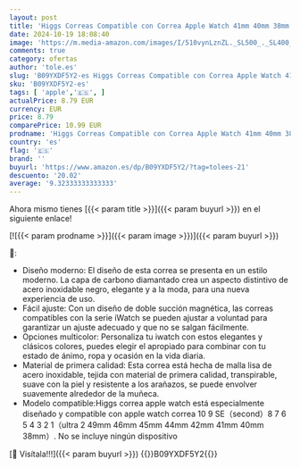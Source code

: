 ```yaml
---
layout: post
title: 'Higgs Correas Compatible con Correa Apple Watch 41mm 40mm 38mm Mujer Hombre Pulsera Doble Magnética Ajustable para iWatch Serie  42mm 10 9 8 7 SE/SE2 6 5 4 3 2 1 Bracelet Metalica Milanesa Luz Estelar'
date: 2024-10-19 18:08:40
image: 'https://m.media-amazon.com/images/I/510vynLznZL._SL500_._SL400_.jpg'
comments: true
category: ofertas
author: 'tole.es'
slug: 'B09YXDF5Y2-es Higgs Correas Compatible con Correa Apple Watch 41mm 40mm...'
sku: 'B09YXDF5Y2-es'
tags: [ 'apple','🇪🇸', ]
actualPrice: 8.79 EUR
currency: EUR
price: 8.79
comparePrice: 10.99 EUR
prodname: 'Higgs Correas Compatible con Correa Apple Watch 41mm 40mm 38mm Mujer Hombre Pulsera Doble Magnética Ajustable para iWatch Serie  42mm 10 9 8 7 SE/SE2 6 5 4 3 2 1 Bracelet Metalica Milanesa Luz Estelar'
country: 'es'
flag: '🇪🇸'
brand: ''
buyurl: 'https://www.amazon.es/dp/B09YXDF5Y2/?tag=tolees-21'
descuento: '20.02'
average: '9.32333333333333'
---
```


Ahora mismo tienes [{{< param title >}}]({{< param buyurl >}}) en el siguiente enlace!

[![{{< param prodname >}}]({{< param image >}})]({{< param buyurl >}})

🔎:

- Diseño moderno: El diseño de esta correa se presenta en un estilo moderno. La capa de carbono diamantado crea un aspecto distintivo de acero inoxidable negro, elegante y a la moda, para una nueva experiencia de uso.
- Fácil ajuste: Con un diseño de doble succión magnética, las correas compatibles con la serie iWatch se pueden ajustar a voluntad para garantizar un ajuste adecuado y que no se salgan fácilmente.
- Opciones multicolor: Personaliza tu iwatch con estos elegantes y clásicos colores, puedes elegir el apropiado para combinar con tu estado de ánimo, ropa y ocasión en la vida diaria.
- Material de primera calidad: Esta correa está hecha de malla lisa de acero inoxidable, tejida con material de primera calidad, transpirable, suave con la piel y resistente a los arañazos, se puede envolver suavemente alrededor de la muñeca.
- Modelo compatible:Higgs correa apple watch está especialmente diseñado y compatible con apple watch correa 10 9 SE（second）8 7 6 5 4 3 2 1（ultra 2 49mm 46mm 45mm 44mm 42mm 41mm 40mm 38mm）. No se incluye ningún dispositivo

[🛒 Visítala!!!]({{< param buyurl >}})
{{<world>}}B09YXDF5Y2{{</world>}}
